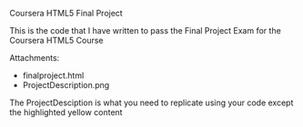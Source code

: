 
Coursera HTML5 Final Project

This is the code that I have written to pass the Final Project Exam for the Coursera HTML5 Course

Attachments:
* finalproject.html
* ProjectDescription.png

The ProjectDesciption is what you need to replicate using your code except the highlighted yellow content
